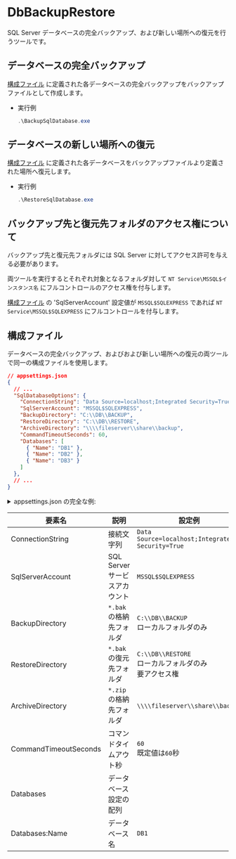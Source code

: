 # DbBackupRestore

SQL Server データベースの完全バックアップ、および新しい場所への復元を行うツールです。

## データベースの完全バックアップ

[構成ファイル](#構成ファイル) に定義された各データベースの完全バックアップをバックアップファイルとして作成します。

* 実行例
    ```ps1
    .\BackupSqlDatabase.exe
    ```

## データベースの新しい場所への復元

[構成ファイル](#構成ファイル) に定義された各データベースをバックアップファイルより定義された場所へ復元します。

* 実行例
    ```ps1
    .\RestoreSqlDatabase.exe
    ```

## バックアップ先と復元先フォルダのアクセス権について
バックアップ先と復元先フォルダには SQL Server に対してアクセス許可を与える必要があります。

両ツールを実行するとそれぞれ対象となるフォルダ対して `NT Service\MSSQL$インスタンス名` にフルコントロールのアクセス権を付与します。

[構成ファイル](#構成ファイル) の 'SqlServerAccount' 設定値が `MSSQL$SQLEXPRESS` であれば `NT Service\MSSQL$SQLEXPRESS` にフルコントロールを付与します。


## 構成ファイル

データベースの完全バックアップ、およびおよび新しい場所への復元の両ツールで同一の構成ファイルを使用します。

```json
// appsettings.json
{
  // ...
  "SqlDatabaseOptions": {
    "ConnectionString": "Data Source=localhost;Integrated Security=True",
    "SqlServerAccount": "MSSQL$SQLEXPRESS",
    "BackupDirectory": "C:\\DB\\BACKUP",
    "RestoreDirectory": "C:\\DB\\RESTORE",
    "ArchiveDirectory": "\\\\fileserver\\share\\backup",
    "CommandTimeoutSeconds": 60,
    "Databases": [
      { "Name": "DB1" },
      { "Name": "DB2" },
      { "Name": "DB3" }
    ]
  },
  // ...
}
```

<details>
<summary>appsettings.json の完全な例:</summary>
<div>

```json
{
  "SqlDatabaseOptions": {
    "ConnectionString": "Data Source=localhost;Integrated Security=True",
    "SqlServerAccount": "MSSQL$SQLEXPRESS",
    "BackupDirectory": "C:\\DB\\BACKUP",
    "RestoreDirectory": "C:\\DB\\RESTORE",
    "ArchiveDirectory": "\\\\fileserver\\share\\backup",
    "CommandTimeoutSeconds": 60,
    "Databases": [
      { "Name": "DB1" },
      { "Name": "DB2" },
      { "Name": "DB3" }
    ]
  },
  "Logging": {
    "LogLevel": {
      "Default": "Information",
      "Microsoft": "Warning",
      "Microsoft.Hosting.Lifetime": "Information"
    }
  }
}
```

</div>
</details>

|要素名|説明|設定例|
|--|--|--|
|ConnectionString|接続文字列|`Data Source=localhost;Integrated Security=True`|
|SqlServerAccount|SQL Server サービスアカウント|`MSSQL$SQLEXPRESS`|
|BackupDirectory|`*.bak` の格納先フォルダ|`C:\\DB\\BACKUP`<br>ローカルフォルダのみ|
|RestoreDirectory|`*.bak` の復元先フォルダ|`C:\\DB\\RESTORE`<br>ローカルフォルダのみ<br>要アクセス権|
|ArchiveDirectory|`*.zip` の格納先フォルダ|`\\\\fileserver\\share\\backup`|
|CommandTimeoutSeconds|コマンドタイムアウト秒|`60`<br>既定値は`60`秒|
|Databases|データベース設定の配列|
|Databases:Name|データベース名|`DB1`|
